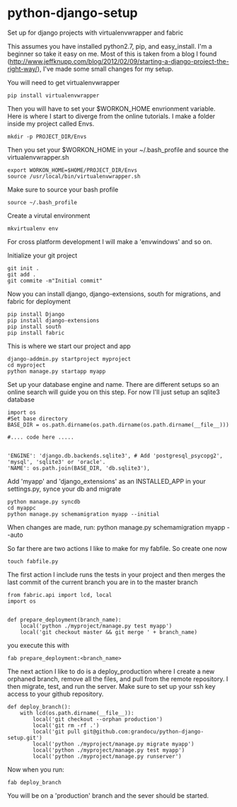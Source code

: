 python-django-setup
===================

Set up for django projects with virtualenvwrapper and fabric


This assumes you have installed python2.7, pip, and easy_install.  I'm a beginner so take it easy on me.  Most of this is taken from a blog I
found (http://www.jeffknupp.com/blog/2012/02/09/starting-a-django-project-the-right-way/),  I've made some small changes for my setup.

You will need to get virtualenvwrapper

    pip install virtualenvwrapper

Then you will have to set your $WORKON_HOME envrionment variable.  Here is where I start to diverge from the online tutorials.  I make a folder inside my project called Envs.

    mkdir -p PROJECT_DIR/Envs

Then you set your $WORKON_HOME in your ~/.bash_profile and source the virtualenvwrapper.sh

    export WORKON_HOME=$HOME/PROJECT_DIR/Envs
    source /usr/local/bin/virtualenvwrapper.sh

Make sure to source your bash profile

    source ~/.bash_profile

Create a virutal environment

    mkvirtualenv env

For cross platform development I will make a 'envwindows' and so on.

Initialize your git project 

    git init .
    git add .
    git commite -m"Initial commit"

Now you can install django, django-extensions, south for migrations, and fabric for deployment

    pip install Django
    pip install django-extensions
    pip install south
    pip install fabric

This is where we start our project and app

    django-addmin.py startproject myproject
    cd myproject
    python manage.py startapp myapp

Set up your database engine and name.  There are different setups so an online search will guide you on this step.
For now I'll just setup an sqlite3 database

    import os
    #Set base directory
    BASE_DIR = os.path.dirname(os.path.dirname(os.path.dirname(__file__)))

    #.... code here .....


    'ENGINE': 'django.db.backends.sqlite3', # Add 'postgresql_psycopg2', 'mysql', 'sqlite3' or 'oracle'.
    'NAME': os.path.join(BASE_DIR, 'db.sqlite3'),


Add 'myapp' and 'django_extensions' as an INSTALLED_APP in your settings.py, synce your db and migrate

    python manage.py syncdb
    cd myappc
    python manage.py schemamigration myapp --initial

When changes are made, run:
    python manage.py schemamigration myapp --auto


So far there are two actions I like to make for my fabfile.  So create one now

    touch fabfile.py

The first action I include runs the tests in your project and then merges the last commit of the current branch you are in
to the master branch

````
from fabric.api import lcd, local
import os


def prepare_deployment(branch_name):
    local('python ./myproject/manage.py test myapp')
    local('git checkout master && git merge ' + branch_name)
````

you execute this with

    fab prepare_deployment:<branch_name>

The next action I like to do is a deploy_production where I create a new orphaned branch, remove all the files, and pull from the
remote repository.  I then migrate, test, and run the server.  Make sure to set up your ssh key access to your github repository.

````
def deploy_branch():
    with lcd(os.path.dirname(__file__)):
        local('git checkout --orphan production')
        local('git rm -rf .')
        local('git pull git@github.com:grandocu/python-django-setup.git')
        local('python ./myproject/manage.py migrate myapp')
        local('python ./myproject/manage.py test myapp')
        local('python ./myproject/manage.py runserver')
````

Now when you run:

    fab deploy_branch

You will be on a 'production' branch and the sever should be started.